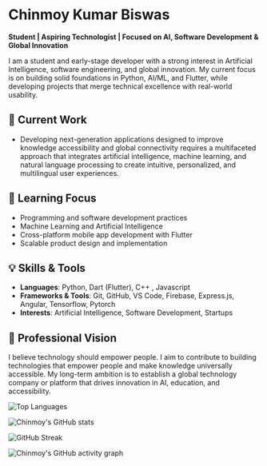 # Chinmoy Kumar Biswas

**Student | Aspiring Technologist | Focused on AI, Software Development & Global Innovation**  

I am a student and early-stage developer with a strong interest in Artificial Intelligence, software engineering, and global innovation. My current focus is on building solid foundations in Python, AI/ML, and Flutter, while developing projects that merge technical excellence with real-world usability.  



## 💼 Current Work
- Developing next-generation applications designed to improve knowledge accessibility and global connectivity requires a multifaceted approach that integrates artificial intelligence, machine learning, and natural language processing to create intuitive, personalized, and multilingual user experiences.  



## 🧠 Learning Focus
- Programming and software development practices  
- Machine Learning and Artificial Intelligence  
- Cross-platform mobile app development with Flutter  
- Scalable product design and implementation  



## 💡 Skills & Tools
- **Languages**: Python, Dart (Flutter), C++ , Javascript  
- **Frameworks & Tools**: Git, GitHub, VS Code, Firebase, Express.js, Angular, Tensorflow, Pytorch  
- **Interests**: Artificial Intelligence, Software Development, Startups  



## 🔭 Professional Vision
I believe technology should empower people. I aim to contribute to building technologies that empower people and make knowledge universally accessible. My long-term ambition is to establish a global technology company or platform that drives innovation in AI, education, and accessibility.  


![Top Languages](https://github-readme-stats.vercel.app/api/top-langs/?username=Chinmoy-sh&layout=compact)

![Chinmoy's GitHub stats](https://github-readme-stats.vercel.app/api?username=Chinmoy-sh&show_icons=true&theme=default) 


![GitHub Streak](https://streak-stats.demolab.com/?user=Chinmoy-sh&theme=default) 


![Chinmoy's GitHub activity graph](https://github-readme-activity-graph.vercel.app/graph?username=Chinmoy-sh&theme=github-compact)



